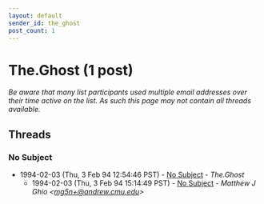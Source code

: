 ```yaml
---
layout: default
sender_id: the_ghost
post_count: 1
---
```


# The.Ghost (1 post)

_Be aware that many list participants used multiple email addresses over their time active on the list. As such this page may not contain all threads available._

## Threads

### No Subject
+ 1994-02-03 (Thu, 3 Feb 94 12:54:46 PST) - [No Subject](/archive/1994/02/6d0303aaec096a82c1da61c68e9d2ebb7ddab9e6401d0d7ae7471d2983e82265) - _The.Ghost_
  + 1994-02-03 (Thu, 3 Feb 94 15:14:49 PST) - [No Subject](/archive/1994/02/d1607fb1df2f683dcb16f3b1d201dda1768db88c9f0f2397b435a13cb42a2266) - _Matthew J Ghio \<mg5n+@andrew.cmu.edu\>_

